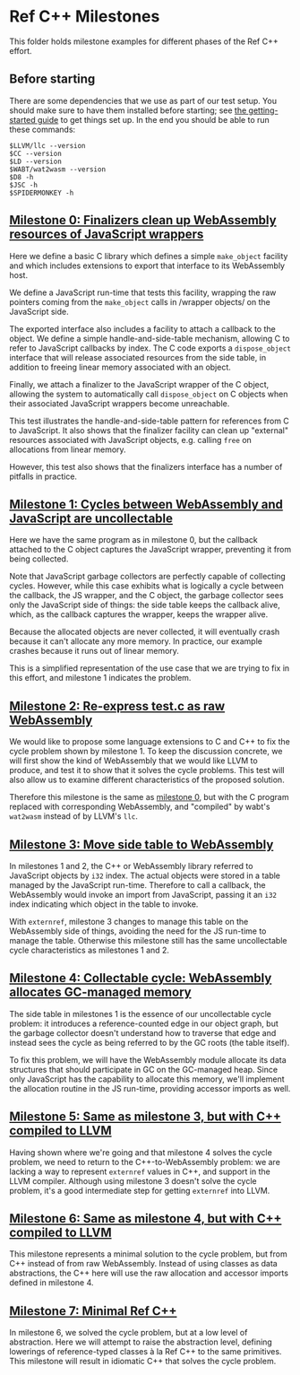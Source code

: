 # Ref C++ Milestones

This folder holds milestone examples for different phases of the Ref C++
effort.

## Before starting

There are some dependencies that we use as part of our test setup.  You
should make sure to have them installed before starting; see [the
getting-started guide](./getting-started.md) to get things set up.  In
the end you should be able to run these commands:

```
$LLVM/llc --version
$CC --version
$LD --version
$WABT/wat2wasm --version
$D8 -h
$JSC -h
$SPIDERMONKEY -h
```

## [Milestone 0: Finalizers clean up WebAssembly resources of JavaScript wrappers](./m0/)

Here we define a basic C library which defines a simple `make_object`
facility and which includes extensions to export that interface to its
WebAssembly host.

We define a JavaScript run-time that tests this facility, wrapping the
raw pointers coming from the `make_object` calls in /wrapper objects/ on
the JavaScript side.

The exported interface also includes a facility to attach a callback to
the object.  We define a simple handle-and-side-table mechanism,
allowing C to refer to JavaScript callbacks by index.  The C code
exports a `dispose_object` interface that will release associated
resources from the side table, in addition to freeing linear memory
associated with an object.

Finally, we attach a finalizer to the JavaScript wrapper of the C
object, allowing the system to automatically call `dispose_object` on C
objects when their associated JavaScript wrappers become unreachable.

This test illustrates the handle-and-side-table pattern for references
from C to JavaScript.  It also shows that the finalizer facility can
clean up "external" resources associated with JavaScript objects,
e.g. calling `free` on allocations from linear memory.

However, this test also shows that the finalizers interface has a number
of pitfalls in practice.

## [Milestone 1: Cycles between WebAssembly and JavaScript are uncollectable](./m1/)

Here we have the same program as in milestone 0, but the callback
attached to the C object captures the JavaScript wrapper, preventing it
from being collected.

Note that JavaScript garbage collectors are perfectly capable of
collecting cycles.  However, while this case exhibits what is logically
a cycle between the callback, the JS wrapper, and the C object, the
garbage collector sees only the JavaScript side of things: the side
table keeps the callback alive, which, as the callback captures the
wrapper, keeps the wrapper alive.

Because the allocated objects are never collected, it will eventually
crash because it can't allocate any more memory.  In practice, our
example crashes because it runs out of linear memory.

This is a simplified representation of the use case that we are trying
to fix in this effort, and milestone 1 indicates the problem.

## [Milestone 2: Re-express test.c as raw WebAssembly](./m2/)

We would like to propose some language extensions to C and C++ to fix
the cycle problem shown by milestone 1.  To keep the discussion
concrete, we will first show the kind of WebAssembly that we would like
LLVM to produce, and test it to show that it solves the cycle problems.
This test will also allow us to examine different characteristics of the
proposed solution.

Therefore this milestone is the same as [milestone 0](./m0/), but with
the C program replaced with corresponding WebAssembly, and "compiled" by
wabt's `wat2wasm` instead of by LLVM's `llc`.

## [Milestone 3: Move side table to WebAssembly](./m3/)

In milestones 1 and 2, the C++ or WebAssembly library referred to
JavaScript objects by `i32` index.  The actual objects were stored in a
table managed by the JavaScript run-time.  Therefore to call a callback,
the WebAssembly would invoke an import from JavaScript, passing it an
`i32` index indicating which object in the table to invoke.

With `externref`, milestone 3 changes to manage this table on the
WebAssembly side of things, avoiding the need for the JS run-time to
manage the table.  Otherwise this milestone still has the same
uncollectable cycle characteristics as milestones 1 and 2.

## [Milestone 4: Collectable cycle: WebAssembly allocates GC-managed memory](./m4/)

The side table in milestones 1 is the essence of our uncollectable cycle
problem: it introduces a reference-counted edge in our object graph, but
the garbage collector doesn't understand how to traverse that edge and
instead sees the cycle as being referred to by the GC roots (the table
itself).

To fix this problem, we will have the WebAssembly module allocate its
data structures that should participate in GC on the GC-managed heap.
Since only JavaScript has the capability to allocate this memory, we'll
implement the allocation routine in the JS run-time, providing accessor
imports as well.

## [Milestone 5: Same as milestone 3, but with C++ compiled to LLVM](./m5/)

Having shown where we're going and that milestone 4 solves the cycle
problem, we need to return to the C++-to-WebAssembly problem: we are
lacking a way to represent `externref` values in C++, and support in the
LLVM compiler.  Although using milestone 3 doesn't solve the cycle
problem, it's a good intermediate step for getting `externref` into
LLVM.

## [Milestone 6: Same as milestone 4, but with C++ compiled to LLVM](./m6/)

This milestone represents a minimal solution to the cycle problem, but
from C++ instead of from raw WebAssembly.  Instead of using classes as
data abstractions, the C++ here will use the raw allocation and accessor
imports defined in milestone 4.

## [Milestone 7: Minimal Ref C++](./m7/)

In milestone 6, we solved the cycle problem, but at a low level of
abstraction.  Here we will attempt to raise the abstraction level,
defining lowerings of reference-typed classes à la Ref C++ to the same
primitives.  This milestone will result in idiomatic C++ that solves the
cycle problem.
